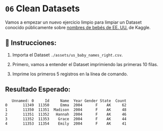 # `06` Clean Datasets

Vamos a empezar un nuevo ejercicio limpio para limpiar un Dataset conocido públicamente sobre [nombres de bebés de EE. UU.](https://www.kaggle.com/kaggle/us-baby-names) de Kaggle.

## 📝 Instrucciones:

1. Importa el Dataset `./assets/us_baby_names_right.csv`.
   
2. Primero, vamos a entender el Dataset imprimiendo las primeras 10 filas.
   
3. Imprime los primeros 5 registros en la línea de comando.

## Resultado Esperado:

```bash
   Unnamed: 0     Id     Name  Year Gender State  Count
0       11349  11350     Emma  2004      F    AK     62
1       11350  11351  Madison  2004      F    AK     48
2       11351  11352   Hannah  2004      F    AK     46
3       11352  11353    Grace  2004      F    AK     44
4       11353  11354    Emily  2004      F    AK     41
```
